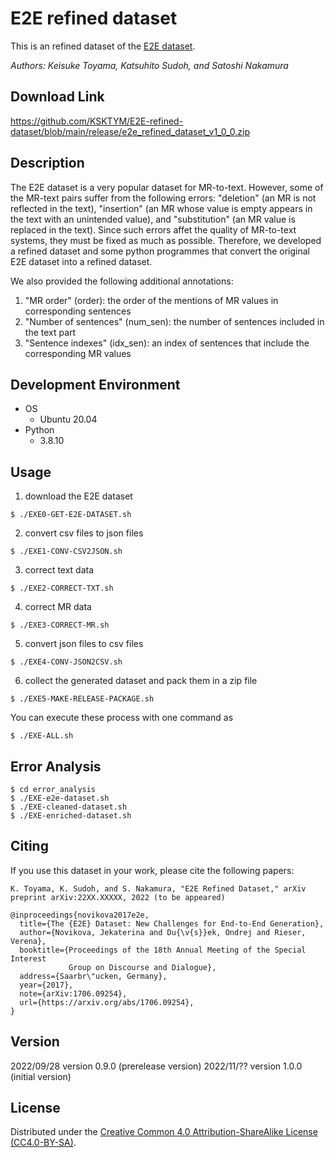 # E2E refined dataset
This is an refined dataset of the [E2E dataset](https://github.com/tuetschek/e2e-dataset/releases/download/v1.0.0/e2e-dataset.zip).

_Authors: Keisuke Toyama, Katsuhito Sudoh, and Satoshi Nakamura_

## Download Link
https://github.com/KSKTYM/E2E-refined-dataset/blob/main/release/e2e_refined_dataset_v1_0_0.zip

## Description
The E2E dataset is a very popular dataset for MR-to-text.
However, some of the MR-text pairs suffer from the following errors: "deletion" (an MR is not reflected in the text), "insertion" (an MR whose value is empty appears in the text with an unintended value), and "substitution" (an MR value is replaced in the text).
Since such errors affet the quality of MR-to-text systems, they must be fixed as much as possible.
Therefore, we developed a refined dataset and some python programmes that convert the original E2E dataset into a refined dataset.

We also provided the following additional annotations:
1) "MR order" (order): the order of the mentions of MR values in corresponding sentences
2) "Number of sentences" (num_sen): the number of sentences included in the text part
3) "Sentence indexes" (idx_sen): an index of sentences that include the corresponding MR values

## Development Environment
- OS
  + Ubuntu 20.04
- Python
  + 3.8.10

## Usage
1) download the E2E dataset
```
$ ./EXE0-GET-E2E-DATASET.sh
```
2) convert csv files to json files
```
$ ./EXE1-CONV-CSV2JSON.sh
```
3) correct text data
```
$ ./EXE2-CORRECT-TXT.sh
```
4) correct MR data
```
$ ./EXE3-CORRECT-MR.sh
```
5) convert json files to csv files
```
$ ./EXE4-CONV-JSON2CSV.sh
```
6) collect the generated dataset and pack them in a zip file
```
$ ./EXE5-MAKE-RELEASE-PACKAGE.sh
```

You can execute these process with one command as
```
$ ./EXE-ALL.sh
```

## Error Analysis
```
$ cd error_analysis
$ ./EXE-e2e-dataset.sh
$ ./EXE-cleaned-dataset.sh
$ ./EXE-enriched-dataset.sh
```

## Citing
If you use this dataset in your work, please cite the following papers:
```
K. Toyama, K. Sudoh, and S. Nakamura, "E2E Refined Dataset," arXiv preprint arXiv:22XX.XXXXX, 2022 (to be appeared)

@inproceedings{novikova2017e2e,
  title={The {E2E} Dataset: New Challenges for End-to-End Generation},
  author={Novikova, Jekaterina and Du{\v{s}}ek, Ondrej and Rieser, Verena},
  booktitle={Proceedings of the 18th Annual Meeting of the Special Interest 
             Group on Discourse and Dialogue},
  address={Saarbr\"ucken, Germany},
  year={2017},
  note={arXiv:1706.09254},
  url={https://arxiv.org/abs/1706.09254},
}
```

## Version
2022/09/28   version 0.9.0 (prerelease version)
2022/11/??   version 1.0.0 (initial version)

## License
Distributed under the [Creative Common 4.0 Attribution-ShareAlike License (CC4.0-BY-SA)](https://creativecommons.org/licenses/by-sa/4.0/).
